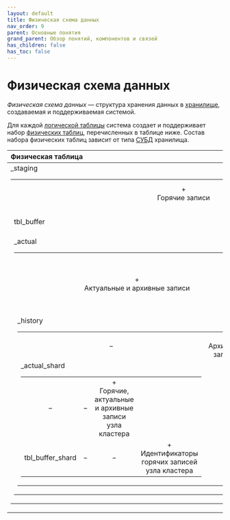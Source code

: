 ```yaml
---
layout: default
title: Физическая схема данных
nav_order: 9
parent: Основные понятия
grand_parent: Обзор понятий, компонентов и связей
has_children: false
has_toc: false
---
```


# Физическая схема данных

_Физическая схема данных_ — структура хранения данных в 
[хранилище](../Хранилище_данных/Хранилище_данных.md), создаваемая и поддерживаемая системой.

Для каждой [логической таблицы](../Логическая_таблица/Логическая_таблица.md) система создает и поддерживает 
набор [физических таблиц](../Физическая_таблица/Физическая_таблица.md), перечисленных в таблице ниже. 
Состав набора физических таблиц зависит от типа [СУБД](../../../Введение/Поддерживаемые_СУБД_хранилища/Поддерживаемые_СУБД_хранилища.md) 
хранилища.

| Физическая таблица | ADB | ADG | ADQM
|:-|:-:|:-:|:-:
| <table>_staging | +<br>Горячие записи | +<br>Горячие записи | −
| tbl_buffer | − | − | +<br>Идентификаторы горячих записей
| <table>_actual | +<br>Актуальные и архивные записи | +<br>Актуальные записи | +<br>Горячие, актуальные и архивные записи **всех** узлов кластера
| <table>_history | − | +<br>Архивные записи | −
| <table>_actual_shard | − | − | +<br>Горячие, актуальные и архивные записи узла кластера
| tbl_buffer_shard | − | − | +<br>Идентификаторы горячих записей узла кластера